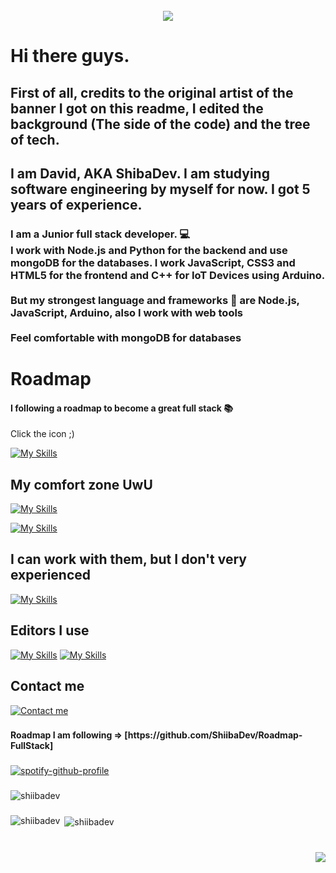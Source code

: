 <br clear="both">

<div align="center">
  <img height="" src="https://i.pinimg.com/originals/bf/03/d3/bf03d36d6d2c24ed8f89db865dba6bf7.png"  />
</div>

<h1><strong>Hi there guys.</strong></h1>
<h2>First of all, credits to the original artist of the banner I got on this readme, I edited the background (The side of the code) and the tree of tech.</h2>
<h2>I am <strong>David</strong>, AKA ShibaDev. I am studying software engineering by myself for now. I got 5 years of experience.</h2>

<h3 align="left">I am a Junior full stack developer. 💻<br>I work with Node.js and Python for the backend and use mongoDB for the databases. I work JavaScript, CSS3 and HTML5 for the frontend and C++ for IoT Devices using Arduino.<br><br>But my strongest language and frameworks 🦾 are Node.js, JavaScript, Arduino, also I work with web tools<br><br>Feel comfortable with mongoDB for databases</h3>

###

<h1>Roadmap</h1>

<h4 align="left">I following a roadmap to become a great full stack 📚</h4>
<p>Click the icon ;)</p>

[![My Skills](https://skillicons.dev/icons?i=github)](https://github.com/ShiibaDev/Roadmap-FullStack)

###

<div align="left">
  <h2>My comfort zone UwU</h2>
  
  [![My Skills](https://skillicons.dev/icons?i=eclipse,js,nodejs,html,css,tailwindcss,github,git,stackoverflow)](https://skillicons.dev)
  
  [![My Skills](https://skillicons.dev/icons?i=cpp,arduino)](https://skillicons.dev)

  <h2>I can work with them, but I don't very experienced</h2>
  
  [![My Skills](https://skillicons.dev/icons?i=cs,python,django,mongodb,bash,solidity)](https://skillicons.dev)
  
  <h2>Editors I use</h2>
  
  [![My Skills](https://skillicons.dev/icons?i=vscode)](https://code.visualstudio.com/) [![My Skills](https://skillicons.dev/icons?i=visualstudio)](https://visualstudio.microsoft.com/es/)
</div>

###

<div align="left">
  <h2>Contact me</h2>
  
  [![Contact me](https://skillicons.dev/icons?i=discord)](https://discord.gg/neVe8ZnsXn)
</div>

###

<h4 align="left">Roadmap I am following => [https://github.com/ShiibaDev/Roadmap-FullStack]</h4>

###

[![spotify-github-profile](https://spotify-github-profile.vercel.app/api/view?uid=g8gqncymah6auzaq5r1j0ird0&cover_image=false&theme=default&show_offline=false&background_color=0f001f&interchange=true&bar_color_cover=false&bar_color=460066)](https://spotify-github-profile.vercel.app/api/view?uid=g8gqncymah6auzaq5r1j0ird0&redirect=true)

###

<p><img align="center" src="https://github-readme-streak-stats.herokuapp.com/?user=shiibadev&theme=dark" alt="shiibadev" /></p>

###

<p><img align="left" src="https://github-readme-stats.vercel.app/api/top-langs?username=shiibadev&show_icons=true&theme=onedark&locale=en&layout=compact" alt="shiibadev" /></p>

<p>&nbsp;<img align="center" src="https://github-readme-stats.vercel.app/api?username=shiibadev&show_icons=true&theme=onedark&locale=en" alt="shiibadev" /></p>

###

<br clear="both">

<img align="right" src="https://visitor-badge.laobi.icu/badge?page_id=ShiibaDev.ShiibaDev&left_color=blue&right_color=dimgray&left_text=Visits"  />

